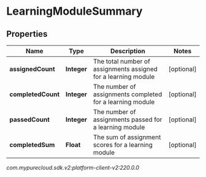 # LearningModuleSummary


## Properties

| Name | Type | Description | Notes |
| ------------ | ------------- | ------------- | ------------- |
| **assignedCount** | **Integer** | The total number of assignments assigned for a learning module |  [optional] |
| **completedCount** | **Integer** | The number of assignments completed for a learning module |  [optional] |
| **passedCount** | **Integer** | The number of assignments passed for a learning module |  [optional] |
| **completedSum** | **Float** | The sum of assignment scores for a learning module |  [optional] |




_com.mypurecloud.sdk.v2:platform-client-v2:220.0.0_
